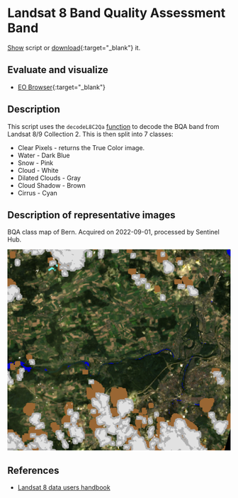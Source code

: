 # Landsat 8 Band Quality Assessment Band
<a href="#" id='togglescript'>Show</a> script or [download](script.js){:target="_blank"} it.
<div id='script_view' style="display:none">
{% highlight javascript %}
{% include_relative script.js %}
{% endhighlight %}
</div>

## Evaluate and visualize

- [EO Browser](https://sentinelshare.page.link/uJnD){:target="_blank"}   

## Description

This script uses the `decodeL8C2Qa` [function](https://docs.sentinel-hub.com/api/latest/evalscript/functions/#landsat8c2qabandconditions) to decode the BQA band from Landsat 8/9 Collection 2. This is then split into 7 classes:
- Clear Pixels - returns the True Color image.
- Water - Dark Blue
- Snow - Pink
- Cloud - White
- Dilated Clouds - Gray
- Cloud Shadow - Brown
- Cirrus - Cyan

## Description of representative images

BQA class map of Bern. Acquired on 2022-09-01, processed by Sentinel Hub. 

![L8 BQA](fig/fig1.png)

## References

-  [Landsat 8 data users handbook](https://www.usgs.gov/media/files/landsat-8-data-users-handbook)
 
